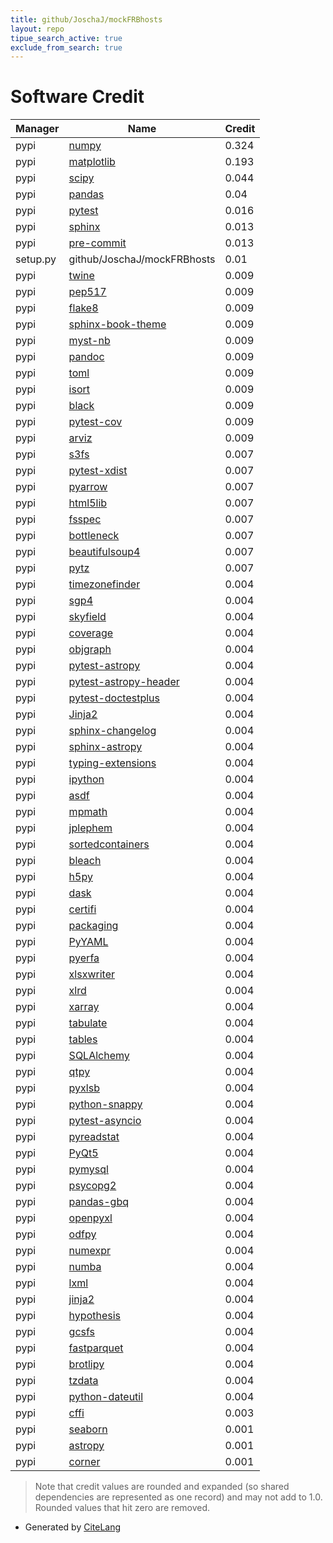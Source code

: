 ```yaml
---
title: github/JoschaJ/mockFRBhosts
layout: repo
tipue_search_active: true
exclude_from_search: true
---
```

# Software Credit

|Manager|Name|Credit|
|-------|----|------|
|pypi|[numpy](https://www.numpy.org)|0.324|
|pypi|[matplotlib](https://matplotlib.org)|0.193|
|pypi|[scipy](https://www.scipy.org)|0.044|
|pypi|[pandas](https://pandas.pydata.org)|0.04|
|pypi|[pytest](https://pypi.org/project/pytest)|0.016|
|pypi|[sphinx](https://pypi.org/project/sphinx)|0.013|
|pypi|[pre-commit](https://pypi.org/project/pre-commit)|0.013|
|setup.py|github/JoschaJ/mockFRBhosts|0.01|
|pypi|[twine](https://pypi.org/project/twine)|0.009|
|pypi|[pep517](https://pypi.org/project/pep517)|0.009|
|pypi|[flake8](https://pypi.org/project/flake8)|0.009|
|pypi|[sphinx-book-theme](https://pypi.org/project/sphinx-book-theme)|0.009|
|pypi|[myst-nb](https://pypi.org/project/myst-nb)|0.009|
|pypi|[pandoc](https://pypi.org/project/pandoc)|0.009|
|pypi|[toml](https://pypi.org/project/toml)|0.009|
|pypi|[isort](https://pypi.org/project/isort)|0.009|
|pypi|[black](https://pypi.org/project/black)|0.009|
|pypi|[pytest-cov](https://pypi.org/project/pytest-cov)|0.009|
|pypi|[arviz](https://pypi.org/project/arviz)|0.009|
|pypi|[s3fs](https://pypi.org/project/s3fs)|0.007|
|pypi|[pytest-xdist](https://pypi.org/project/pytest-xdist)|0.007|
|pypi|[pyarrow](https://pypi.org/project/pyarrow)|0.007|
|pypi|[html5lib](https://pypi.org/project/html5lib)|0.007|
|pypi|[fsspec](https://pypi.org/project/fsspec)|0.007|
|pypi|[bottleneck](https://pypi.org/project/bottleneck)|0.007|
|pypi|[beautifulsoup4](https://pypi.org/project/beautifulsoup4)|0.007|
|pypi|[pytz](https://pypi.org/project/pytz)|0.007|
|pypi|[timezonefinder](https://pypi.org/project/timezonefinder)|0.004|
|pypi|[sgp4](https://pypi.org/project/sgp4)|0.004|
|pypi|[skyfield](https://pypi.org/project/skyfield)|0.004|
|pypi|[coverage](https://pypi.org/project/coverage)|0.004|
|pypi|[objgraph](https://pypi.org/project/objgraph)|0.004|
|pypi|[pytest-astropy](https://pypi.org/project/pytest-astropy)|0.004|
|pypi|[pytest-astropy-header](https://pypi.org/project/pytest-astropy-header)|0.004|
|pypi|[pytest-doctestplus](https://pypi.org/project/pytest-doctestplus)|0.004|
|pypi|[Jinja2](https://pypi.org/project/Jinja2)|0.004|
|pypi|[sphinx-changelog](https://pypi.org/project/sphinx-changelog)|0.004|
|pypi|[sphinx-astropy](https://pypi.org/project/sphinx-astropy)|0.004|
|pypi|[typing-extensions](https://pypi.org/project/typing-extensions)|0.004|
|pypi|[ipython](https://pypi.org/project/ipython)|0.004|
|pypi|[asdf](https://pypi.org/project/asdf)|0.004|
|pypi|[mpmath](https://pypi.org/project/mpmath)|0.004|
|pypi|[jplephem](https://pypi.org/project/jplephem)|0.004|
|pypi|[sortedcontainers](https://pypi.org/project/sortedcontainers)|0.004|
|pypi|[bleach](https://pypi.org/project/bleach)|0.004|
|pypi|[h5py](https://pypi.org/project/h5py)|0.004|
|pypi|[dask](https://pypi.org/project/dask)|0.004|
|pypi|[certifi](https://pypi.org/project/certifi)|0.004|
|pypi|[packaging](https://pypi.org/project/packaging)|0.004|
|pypi|[PyYAML](https://pypi.org/project/PyYAML)|0.004|
|pypi|[pyerfa](https://pypi.org/project/pyerfa)|0.004|
|pypi|[xlsxwriter](https://github.com/jmcnamara/XlsxWriter)|0.004|
|pypi|[xlrd](http://www.python-excel.org/)|0.004|
|pypi|[xarray](https://pypi.org/project/xarray)|0.004|
|pypi|[tabulate](https://pypi.org/project/tabulate)|0.004|
|pypi|[tables](https://pypi.org/project/tables)|0.004|
|pypi|[SQLAlchemy](https://pypi.org/project/SQLAlchemy)|0.004|
|pypi|[qtpy](https://pypi.org/project/qtpy)|0.004|
|pypi|[pyxlsb](https://pypi.org/project/pyxlsb)|0.004|
|pypi|[python-snappy](https://pypi.org/project/python-snappy)|0.004|
|pypi|[pytest-asyncio](https://pypi.org/project/pytest-asyncio)|0.004|
|pypi|[pyreadstat](https://pypi.org/project/pyreadstat)|0.004|
|pypi|[PyQt5](https://pypi.org/project/PyQt5)|0.004|
|pypi|[pymysql](https://pypi.org/project/pymysql)|0.004|
|pypi|[psycopg2](https://pypi.org/project/psycopg2)|0.004|
|pypi|[pandas-gbq](https://pypi.org/project/pandas-gbq)|0.004|
|pypi|[openpyxl](https://pypi.org/project/openpyxl)|0.004|
|pypi|[odfpy](https://pypi.org/project/odfpy)|0.004|
|pypi|[numexpr](https://pypi.org/project/numexpr)|0.004|
|pypi|[numba](https://pypi.org/project/numba)|0.004|
|pypi|[lxml](https://pypi.org/project/lxml)|0.004|
|pypi|[jinja2](https://pypi.org/project/jinja2)|0.004|
|pypi|[hypothesis](https://pypi.org/project/hypothesis)|0.004|
|pypi|[gcsfs](https://pypi.org/project/gcsfs)|0.004|
|pypi|[fastparquet](https://pypi.org/project/fastparquet)|0.004|
|pypi|[brotlipy](https://pypi.org/project/brotlipy)|0.004|
|pypi|[tzdata](https://pypi.org/project/tzdata)|0.004|
|pypi|[python-dateutil](https://pypi.org/project/python-dateutil)|0.004|
|pypi|[cffi](https://pypi.org/project/cffi)|0.003|
|pypi|[seaborn](https://seaborn.pydata.org)|0.001|
|pypi|[astropy](http://astropy.org)|0.001|
|pypi|[corner](https://corner.readthedocs.io)|0.001|


> Note that credit values are rounded and expanded (so shared dependencies are represented as one record) and may not add to 1.0. Rounded values that hit zero are removed.


- Generated by [CiteLang](https://github.com/vsoch/citelang)
